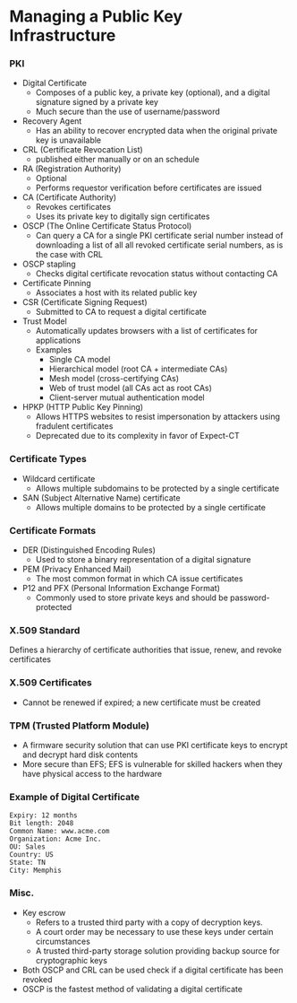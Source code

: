 # Managing a Public Key Infrastructure
### PKI
* Digital Certificate
  * Composes of a public key, a private key (optional), and a digital signature signed by a private key
  * Much secure than the use of username/password
* Recovery Agent
  * Has an ability to recover encrypted data when the original private key is unavailable
* CRL (Certificate Revocation List)
  * published either manually or on an schedule
* RA (Registration Authority)
  * Optional
  * Performs requestor verification before certificates are issued
* CA (Certificate Authority)
  * Revokes certificates
  * Uses its private key to digitally sign certificates
* OSCP (The Online Certificate Status Protocol)
  * Can query a CA for a single PKI certificate serial number instead of downloading a list of all all revoked certificate serial numbers, as is the case with CRL
* OSCP stapling
  * Checks digital certificate revocation status without contacting CA
* Certificate Pinning
  * Associates a host with its related public key
* CSR (Certificate Signing Request)
  * Submitted to CA to request a digital certificate
* Trust Model
  * Automatically updates browsers with a list of certificates for applications
  * Examples
    * Single CA model
    * Hierarchical model (root CA + intermediate CAs)
    * Mesh model (cross-certifying CAs)
    * Web of trust model (all CAs act as root CAs)
    * Client-server mutual authentication model
* HPKP (HTTP Public Key Pinning)
  * Allows HTTPS websites to resist impersonation by attackers using fradulent certificates
  * Deprecated due to its complexity in favor of Expect-CT
  
### Certificate Types
* Wildcard certificate
  * Allows multiple subdomains to be protected by a single certificate
* SAN (Subject Alternative Name) certificate
  * Allows multiple domains to be protected by a single certificate
  
### Certificate Formats
* DER (Distinguished Encoding Rules)
  * Used to store a binary representation of a digital signature
* PEM (Privacy Enhanced Mail)
  * The most common format in which CA issue certificates
* P12 and PFX (Personal Information Exchange Format)
  * Commonly used to store private keys and should be password-protected
### X.509 Standard
Defines a hierarchy of certificate authorities that issue, renew, and revoke certificates
  
### X.509 Certificates
* Cannot be renewed if expired; a new certificate must be created

### TPM (Trusted Platform Module)
* A firmware security solution that can use PKI certificate keys to encrypt and decrypt hard disk contents
* More secure than EFS; EFS is vulnerable for skilled hackers when they have physical access to the hardware

### Example of Digital Certificate
```
Expiry: 12 months
Bit length: 2048
Common Name: www.acme.com
Organization: Acme Inc.
OU: Sales
Country: US
State: TN
City: Memphis
```
  
### Misc.
* Key escrow
  * Refers to a trusted third party with a copy of decryption keys.
  * A court order may be necessary to use these keys under certain circumstances
  * A trusted third-party storage solution providing backup source for cryptographic keys
* Both OSCP and CRL can be used check if a digital certificate has been revoked
* OSCP is the fastest method of validating a digital certificate
